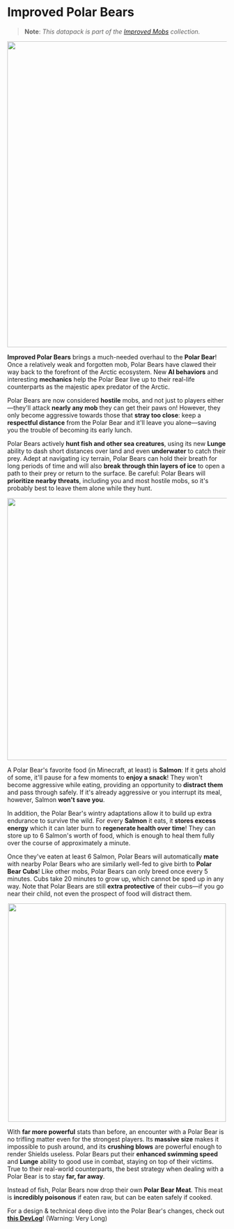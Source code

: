 # Improved Polar Bears

> **Note**: *This datapack is part of the [Improved Mobs](https://github.com/Drakonkinst/DrakonsDatapacks/wiki/Improved-Mobs) collection.*

<p align="center">
  <img src="https://user-images.githubusercontent.com/11655960/234800338-8052c325-a67c-49b1-8bfc-acec30acf97a.png" width="700">
</p>

**Improved Polar Bears** brings a much-needed overhaul to the **Polar Bear**! Once a relatively weak and forgotten mob, Polar Bears have clawed their way back to the forefront of the Arctic ecosystem. New **AI behaviors** and interesting **mechanics** help the Polar Bear live up to their real-life counterparts as the majestic apex predator of the Arctic.

Polar Bears are now considered **hostile** mobs, and not just to players either—they'll attack **nearly any mob** they can get their paws on! However, they only become aggressive towards those that **stray too close**: keep a **respectful distance** from the Polar Bear and it'll leave you alone—saving you the trouble of becoming its early lunch.

Polar Bears actively **hunt fish and other sea creatures**, using its new **Lunge** ability to dash short distances over land and even **underwater** to catch their prey. Adept at navigating icy terrain, Polar Bears can hold their breath for long periods of time and will also **break through thin layers of ice** to open a path to their prey or return to the surface. Be careful: Polar Bears will **prioritize nearby threats**, including you and most hostile mobs, so it's probably best to leave them alone while they hunt.

<p align="center">
  <img src="https://user-images.githubusercontent.com/11655960/234800814-bf60b6fb-d67a-4bf9-a926-4913c7e314d8.png" width="600">
</p>

A Polar Bear's favorite food (in Minecraft, at least) is **Salmon**: If it gets ahold of some, it'll pause for a few moments to **enjoy a snack**! They won't become aggressive while eating, providing an opportunity to **distract them** and pass through safely. If it's already aggressive or you interrupt its meal, however, Salmon **won't save you**.

In addition, the Polar Bear's wintry adaptations allow it to build up extra endurance to survive the wild. For every **Salmon** it eats, it **stores excess energy** which it can later burn to **regenerate health over time**! They can store up to 6 Salmon's worth of food, which is enough to heal them fully over the course of approximately a minute.

Once they've eaten at least 6 Salmon, Polar Bears will automatically **mate** with nearby Polar Bears who are similarly well-fed to give birth to **Polar Bear Cubs**! Like other mobs, Polar Bears can only breed once every 5 minutes. Cubs take 20 minutes to grow up, which cannot be sped up in any way. Note that Polar Bears are still **extra protective** of their cubs—if you go near their child, not even the prospect of food will distract them.

<p align="center">
  <img src="https://user-images.githubusercontent.com/11655960/234799622-b9c3d9b5-2611-4488-afeb-6967f8159fa0.png" width="500">
</p>

With **far more powerful** stats than before, an encounter with a Polar Bear is no trifling matter even for the strongest players. Its **massive size** makes it impossible to push around, and its **crushing blows** are powerful enough to render Shields useless. Polar Bears put their **enhanced swimming speed** and **Lunge** ability to good use in combat, staying on top of their victims. True to their real-world counterparts, the best strategy when dealing with a Polar Bear is to stay **far, far away**.

Instead of fish, Polar Bears now drop their own **Polar Bear Meat**. This meat is **incredibly poisonous** if eaten raw, but can be eaten safely if cooked.

For a design & technical deep dive into the Polar Bear's changes, check out **[this DevLog](https://github.com/Drakonkinst/DrakonsDatapacks/wiki/DevLog:-Bringing-the-Polar-Bear-to-Life)**! (Warning: Very Long)

